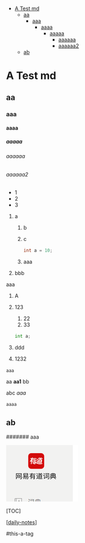 <!-- prettier-ignore-start -->

- [A Test md](#a-test-md)
  - [aa](#aa)
    - [aaa](#aaa)
      - [aaaa](#aaaa)
        - [aaaaa](#aaaaa)
          - [aaaaaa](#aaaaaa)
          - [aaaaaa2](#aaaaaa2)
  - [ab](#ab)

<!-- prettier-ignore-end -->

# A Test md

## aa

### aaa

#### aaaa

##### aaaaa

###### aaaaaa

###### aaaaaa2

-   1
-   2
-   3

1. a

    1. b
    2. c

        ```c#
        int a = 10;
        ```

    3. aaa

2. bbb

aaa

1. A
2. 123

    1. 22
    2. 33

    ```python
    int a;
    ```

3. ddd
4. 1232

`aaa`

aa **aa1** bb

abc _aaa_

```c#
aaaa
```

## ab

####### aaa

![111](attachments/2021-11-17-16-00-51.png)

[TOC]

[[daily-notes]]

#this-a-tag

[//begin]: # "Autogenerated link references for markdown compatibility"
[daily-notes]: docs/features/daily-notes "Daily Notes"
[//end]: # "Autogenerated link references"